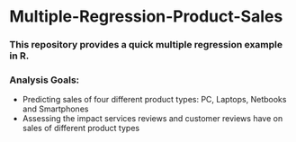 # Multiple-Regression-Product-Sales

### This repository provides a quick multiple regression example in R.

### Analysis Goals:
* Predicting sales of four different product types: PC, Laptops, Netbooks and Smartphones
* Assessing the impact services reviews and customer reviews have on sales of different product types
